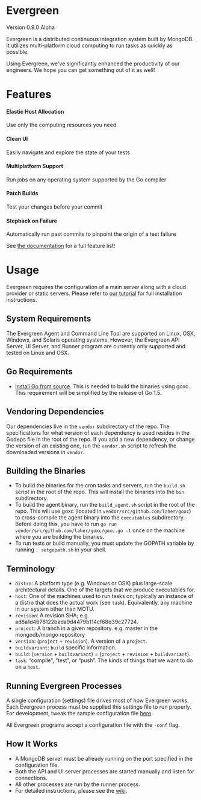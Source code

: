# Evergreen
Version 0.9.0 Alpha

Evergreen is a distributed continuous integration system built by MongoDB.
It utilizes multi-platform cloud computing to run tasks as quickly as possible.

Using Evergreen, we've significantly enhanced the productivity of our engineers. 
We hope you can get something out of it as well!

# Features

#### Elastic Host Allocation
Use only the computing resources you need

#### Clean UI 
Easily navigate and explore the state of your tests

#### Multiplatform Support
Run jobs on any operating system supported by the Go compiler

#### Patch Builds 
Test your changes before your commit

#### Stepback on Failure
Automatically run past commits to pinpoint the origin of a test failure

See [the documentation](https://github.com/evergreen-ci/evergreen/wiki) for a full feature list!

# Usage
Evergreen requires the configuration of a main server along with a cloud provider or static servers.
Please refer to [our tutorial](https://github.com/evergreen-ci/evergreen/wiki/Getting-Started) for full installation instructions.

## System Requirements
 The Evergreen Agent and Command Line Tool are supported on Linux, OSX, Windows, and Solaris operating systems. 
 However, the Evergreen API Server, UI Server, and Runner program are currently only supported and tested on Linux and OSX.

## Go Requirements
 * [Install Go from source](http://golang.org/doc/install/source).
 This is needed to build the binaries using goxc.
 This requirement will be simplified by the release of Go 1.5.

## Vendoring Dependencies
Our dependencies live in the `vendor` subdirectory of the repo.
The specifications for what version of each dependency is used resides in the Godeps file in the root of the repo.
If you add a new dependency, or change the version of an existing one, run the `vendor.sh` script to refresh the downloaded versions in `vendor`.

## Building the Binaries
* To build the binaries for the cron tasks and servers, run the `build.sh` script in the root of the repo. This will
install the binaries into the `bin` subdirectory.
* To build the agent binary, run the `build_agent.sh` script in the root of the repo. This will use goxc (located in
`vendor/src/github.com/laher/goxc`) to cross-compile the agent binary into the `executables` subdirectory. Before doing
this, you have to run `go run vendor/src/github.com/laher/goxc/goxc.go -t` once on the machine where you are building 
the binaries.
* To run tests or build manually, you must update the GOPATH variable by running `. setgopath.sh` in your shell.

## Terminology
* `distro`: A platform type (e.g. Windows or OSX) plus large-scale architectural details.  One of the targets that we produce executables for.
* `host`: One of the machines used to run tasks on; typically an instance of a distro that does the actual work (see `task`). Equivalently, any machine in our system other than MOTU.
* `revision`: A revision SHA; e.g. ad8a1d4678122bada9d4479b114cf68d39c27724.
* `project`: A branch in a given repository. e.g. master in the mongodb/mongo repository
* `version`: (`project` + `revision`).  A version of a `project`.
* `buildvariant`: `build` specific information.
* `build`: (`version` + `buildvariant`) = (`project` + `revision` + `buildvariant`).
* `task`: “compile”, “test”, or “push”.  The kinds of things that we want to do on a `host`.

## Running Evergreen Processes
A single configuration (settings) file drives most of how Evergreen works. Each Evergreen process must be supplied this settings file to run properly.
For development, tweak the sample configuration file [here](https://github.com/evergreen-ci/evergreen/blob/master/docs/evg_example_config.yml).

All Evergreen programs accept a configuration file with the `-conf` flag.

## How It Works
 * A MongoDB server must be already running on the port specified in the configuration file.
 * Both the API and UI server processes are started manually and listen for connections.
 * All other processes are run by the runner process.
 * For detailed instructions, please see the [wiki](https://github.com/evergreen-ci/evergreen/wiki).

